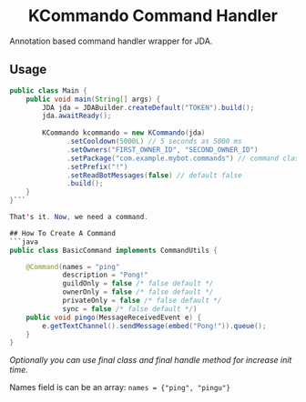 <h1 align="center"> KCommando Command Handler </h1>
Annotation based command handler wrapper for JDA.

## Usage
```java
public class Main {
    public void main(String[] args) {
        JDA jda = JDABuilder.createDefault("TOKEN").build();
        jda.awaitReady();
        
        KCommando kcommando = new KCommando(jda)
              .setCooldown(5000L) // 5 seconds as 5000 ms
              .setOwners("FIRST_OWNER_ID", "SECOND_OWNER_ID")
              .setPackage("com.example.mybot.commands") // command classes package path
              .setPrefix("!")
              .setReadBotMessages(false) // default false
              .build();
    }
}```

That's it. Now, we need a command.

## How To Create A Command
```java
public class BasicCommand implements CommandUtils {

    @Command(names = "ping"
             description = "Pong!"
             guildOnly = false /* false default */
             ownerOnly = false /* false default */
             privateOnly = false /* false default */
             sync = false /* false default */)
    public void pingo(MessageReceivedEvent e) {
        e.getTextChannel().sendMessage(embed("Pong!")).queue();
    }
}
```
_Optionally you can use final class and final handle method for increase init time._

Names field is can be an array: `names = {"ping", "pingu"}`
